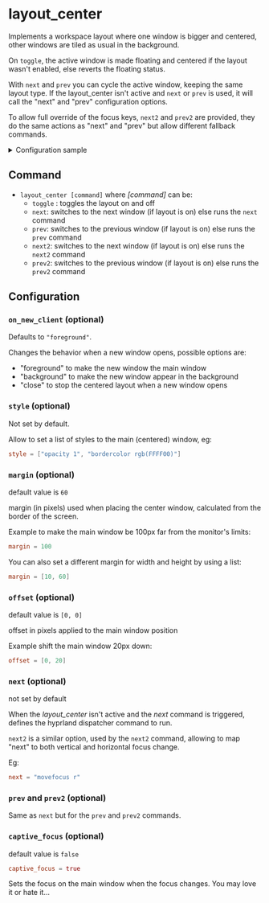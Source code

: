# layout_center

Implements a workspace layout where one window is bigger and centered,
other windows are tiled as usual in the background.

On `toggle`, the active window is made floating and centered if the layout wasn't enabled, else reverts the floating status.

With `next` and `prev` you can cycle the active window, keeping the same layout type.
If the layout_center isn't active and `next` or `prev` is used, it will call the "next" and "prev" configuration options.

To allow full override of the focus keys, `next2` and `prev2` are provided, they do the same actions as "next" and "prev" but allow different fallback commands.

<details>
<summary>Configuration sample</summary>
```toml
[layout_center]
margin = 60
offset = [0, 30]
next = "movefocus r"
prev = "movefocus l"
next2 = "movefocus d"
prev2 = "movefocus u"
```

using the following in `hyprland.conf`:
```sh
bind = $mainMod, M, exec, pypr layout_center toggle # toggle the layout
## focus change keys
bind = $mainMod, left, exec, pypr layout_center prev
bind = $mainMod, right, exec, pypr layout_center next
bind = $mainMod, up, exec, pypr layout_center prev2
bind = $mainMod, down, exec, pypr layout_center next2
```

You can completely ignore `next2` and `prev2` if you are allowing focus change (when the layout is enabled) in a single direction, eg:

```sh
bind = $mainMod, up, movefocus, u
bind = $mainMod, down, movefocus, d
```

</details>


## Command

- `layout_center [command]` where *[command]* can be:
  - `toggle` : toggles the layout on and off
  - `next`: switches to the next window (if layout is on) else runs the `next` command
  - `prev`: switches to the previous window (if layout is on) else runs the `prev` command
  - `next2`: switches to the next window (if layout is on) else runs the `next2` command
  - `prev2`: switches to the previous window (if layout is on) else runs the `prev2` command

## Configuration

### `on_new_client` (optional)

Defaults to `"foreground"`.

Changes the behavior when a new window opens, possible options are:

- "foreground" to make the new window the main window
- "background" to make the new window appear in the background
- "close" to stop the centered layout when a new window opens

### `style` (optional)

Not set by default.

Allow to set a list of styles to the main (centered) window, eg:

```toml
style = ["opacity 1", "bordercolor rgb(FFFF00)"]
```

### `margin` (optional)

default value is `60`

margin (in pixels) used when placing the center window, calculated from the border of the screen.

Example to make the main window be 100px far from the monitor's limits:
```toml
margin = 100
```

You can also set a different margin for width and height by using a list:
```toml
margin = [10, 60]
```

### `offset` (optional)

default value is `[0, 0]`

offset in pixels applied to the main window position

Example shift the main window 20px down:
```toml
offset = [0, 20]
```

### `next` (optional)

not set by default

When the *layout_center* isn't active and the *next* command is triggered, defines the hyprland dispatcher command to run.

`next2` is a similar option, used by the `next2` command, allowing to map "next" to both vertical and horizontal focus change.

Eg:
```toml
next = "movefocus r"
```

### `prev` and `prev2` (optional)

Same as `next` but for the `prev` and `prev2` commands.


### `captive_focus` (optional)

default value is `false`

```toml
captive_focus = true
```

Sets the focus on the main window when the focus changes.
You may love it or hate it...

